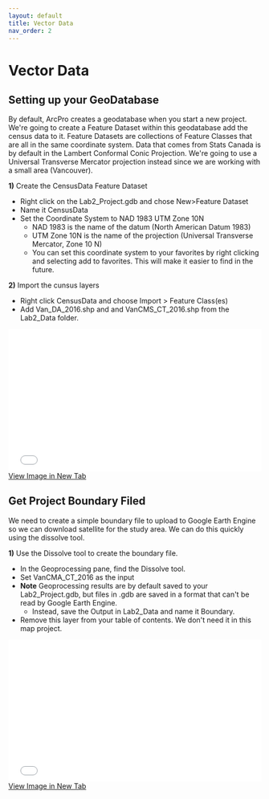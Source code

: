 ```yaml
---
layout: default
title: Vector Data
nav_order: 2
---
```


# Vector Data

## Setting up your GeoDatabase
By default, ArcPro creates a geodatabase when you start a new project.  We're going to create a Feature Dataset within this geodatabase add the census data to it.  Feature Datasets are collections of Feature Classes that are all in the same coordinate system.  Data that comes from Stats Canada is by default in the Lambert Conformal Conic Projection.  We're going to use a Universal Transverse Mercator projection instead since we are working with a small area (Vancouver).

**1)** Create the CensusData Feature Dataset
* Right click on the Lab2_Project.gdb and chose New>Feature Dataset
* Name it CensusData
* Set the Coordinate System to NAD 1983 UTM Zone 10N
	* NAD 1983 is the name of the datum (North American Datum 1983)
	* UTM Zone 10N is the name of the projection (Universal Transverse Mercator, Zone 10 N)
	* You can set this coordinate system to your favorites by right clicking and selecting add to favorites.  This will make it easier to find in the future.


**2)** Import the cunsus layers
* Right click CensusData and choose Import > Feature Class(es)
* Add Van_DA_2016.shp and and VanCMS_CT_2016.shp from the Lab2_Data folder.

<div style="overflow: hidden;
  padding-top: 56.25%;
  position: relative">
  <iframe src="FeatureDataset.mp4" title="Processes" scrolling="no" frameborder="0"
    style="border: 0;
   height: 100%;
   left: 0;
   position: absolute;
   top: 0;
   width: 100%;">
   <p>Your browser does not support iframes.</p>
 </iframe>
</div>
<a href="FeatureDataset.mp4" target="_blank">View Image in New Tab</a>


## Get Project Boundary Filed
We need to create a simple boundary file to upload to Google Earth Engine so we can download satellite for the study area.  We can do this quickly using the dissolve tool.

**1)** Use the Dissolve tool to create the boundary file.
* In the Geoprocessing pane, find the Dissolve tool.
* Set VanCMA_CT_2016 as the input
* **Note** Geoprocessing results are by default saved to your Lab2_Project.gdb, but files in .gdb are saved in a format that can't be read by Google Earth Engine.
	* Instead, save the Output in Lab2_Data and name it Boundary.
* Remove this layer from your table of contents.  We don't need it in this map project.	

<div style="overflow: hidden;
  padding-top: 56.25%;
  position: relative">
  <iframe src="Dissolve.mp4" title="Processes" scrolling="no" frameborder="0"
    style="border: 0;
   height: 100%;
   left: 0;
   position: absolute;
   top: 0;
   width: 100%;">
   <p>Your browser does not support iframes.</p>
 </iframe>
</div>
<a href="Dissolve.mp4" target="_blank">View Image in New Tab</a>